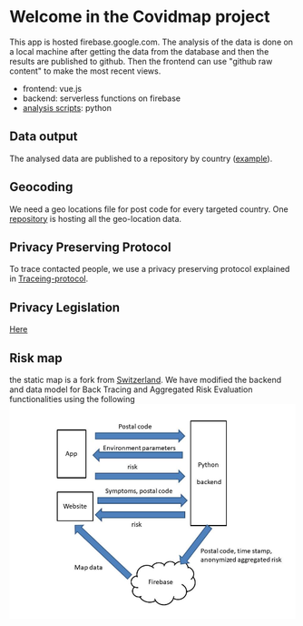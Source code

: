 # Welcome in the Covidmap project

This app is hosted firebase.google.com. The analysis of the data is done on a local machine after getting the data from the database and then the results
are published to github. Then the frontend can use "github raw content" to make the most recent views.

- frontend: vue.js
- backend: serverless functions on firebase
- [analysis scripts](https://github.com/covidmap-sweden/analysis-scripts): python

## Data output

The analysed data are published to a repository by country ([example](https://github.com/covidmap-sweden/datasets)).


## Geocoding 

We need a geo locations file for post code for every targeted country.
One [repository](https://github.com/covidmap-sweden/geo-locations) is hosting all the geo-location data.


## Privacy Preserving Protocol
To trace contacted people, we use a privacy preserving protocol explained in [Traceing-protocol](https://github.com/covidmap-sweden/welcome/blob/master/Privacy%20preserving%20protocol.pdf).

## Privacy Legislation
[Here](https://github.com/covidmap-sweden/welcome/blob/master/Privacy%20legislation.pdf)

## Risk map
the static map is a fork from [Switzerland](https://covid-self-report.ch/). We have modified the backend and data model for Back Tracing and Aggregated Risk Evaluation functionalities using the following ![architecture](architecture.jpg)

